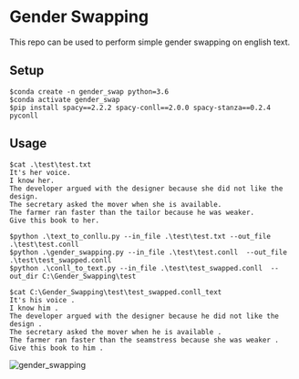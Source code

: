 # Gender Swapping
This repo can be used to perform simple gender swapping on english text. 

## Setup
```
$conda create -n gender_swap python=3.6
$conda activate gender_swap
$pip install spacy==2.2.2 spacy-conll==2.0.0 spacy-stanza==0.2.4 pyconll

```
## Usage
```
$cat .\test\test.txt
It's her voice.
I know her.
The developer argued with the designer because she did not like the design.
The secretary asked the mover when she is available.
The farmer ran faster than the tailor because he was weaker.
Give this book to her.

$python .\text_to_conllu.py --in_file .\test\test.txt --out_file .\test\test.conll 
$python .\gender_swapping.py --in_file .\test\test.conll  --out_file .\test\test_swapped.conll
$python .\conll_to_text.py --in_file .\test\test_swapped.conll  --out_dir C:\Gender_Swapping\test   

$cat C:\Gender_Swapping\test\test_swapped.conll_text
It's his voice .
I know him .
The developer argued with the designer because he did not like the design .
The secretary asked the mover when he is available .
The farmer ran faster than the seamstress because she was weaker .
Give this book to him .

```

![gender_swapping](https://user-images.githubusercontent.com/32549868/112948291-85ebc180-9155-11eb-8e61-1c75b8d7cbcb.png)
